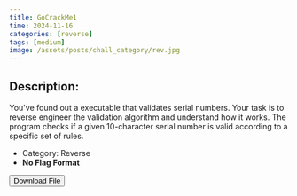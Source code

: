 ```yaml
---
title: GoCrackMe1
time: 2024-11-16
categories: [reverse]
tags: [medium]
image: /assets/posts/chall_category/rev.jpg
---
```


## Description:

You've found out a executable that validates serial numbers. Your task is to reverse engineer the validation algorithm and understand how it works. The program checks if a given 10-character serial number is valid according to a specific set of rules.

- Category: Reverse
- **No Flag Format** 

<button onclick="downloadFile()">Download File</button>

<script>
function downloadFile() {
    const link = document.createElement('a');
    link.href = 'https://github.com/0x251e-challenge/challenges/raw/refs/heads/main/union-depository/reverse/gocrackme1/gocrackme1.exe';
    link.download = 'gocrackme1';
    link.click();
}
</script>


